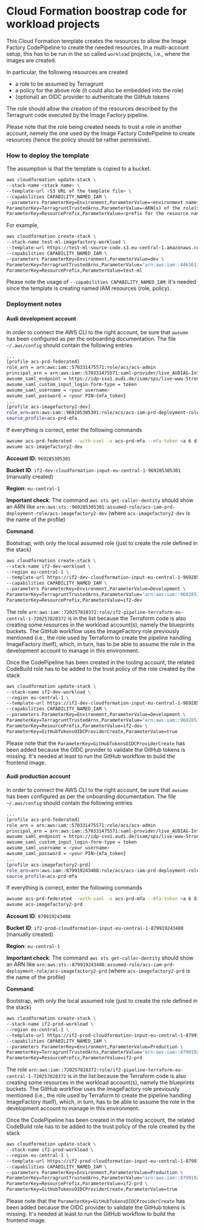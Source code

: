 # Cloud Formation boostrap code for workload projects

This Cloud Formation template creates the resources to allow the Image Factory CodePipeline to create the needed resources. In a multi-account
setup, this has to be run in the so called `workload` projects, i.e., where the images are created.

In particular, the following resources are created

* a role to be assumed by Terragrunt
* a policy for the above role (it could also be embedded into the role)
* (optional) an OIDC provider to authenitcate the GitHub tokens

The role should allow the creation of the resources described by the Terragrunt code executed by the Image Factory pipeline.

Please note that the role being created needs to trust a role in another account, nemely the one used by the Image Factory
CodePipeline to create resources (hence the policy should be rather permissive).

### How to deploy the template

The assumption is that the template is copied to a bucket.

```bash
aws cloudformation update-stack \
--stack-name <stack name> \
--template-url <S3 URL of the template file> \
--capabilities CAPABILITY_NAMED_IAM \
--parameters ParameterKey=Environment,ParameterValue=<environment name> \
ParameterKey=TerragruntTrustedArns,ParameterValue=<ARN(s) of the role(s) in the Image Factory pipeline project, to be trusted by the deployer> \
ParameterKey=ResourcePrefix,ParameterValue=<prefix for the resource names>
```

For example,

```bash
aws cloudformation create-stack \
--stack-name test-ml-imagefactory-workload \
--template-url https://test-ml-source-code.s3.eu-central-1.amazonaws.com/imagefactory.yml \
--capabilities CAPABILITY_NAMED_IAM \
--parameters ParameterKey=Environment,ParameterValue=dev \
ParameterKey=TerragruntTrustedArns,ParameterValue="arn:aws:iam::446161183143:role/test-ml-if-codebuild\,arn:aws:iam::446161183143:role/aws-reserved/sso.amazonaws.com/eu-central-1/AWSReservedSSO_AdministratorAccess_a3901694f1eb0d28" \
ParameterKey=ResourcePrefix,ParameterValue=test-ml
```

Please note the usage of `--capabilities CAPABILITY_NAMED_IAM`: it's needed since the template is creating named IAM resources (role, policy).

### Deployment notes

#### Audi development account

In order to connect the AWS CLI to the right account, be sure that `awsume` has been configured as per the onboarding documentation. The file `~/.aws/config` should contain the following entries

```bash
...
[profile acs-prd-federated]
role_arn = arn:aws:iam::570331475571:role/acs/acs-admin
principal_arn = arn:aws:iam::570331475571:saml-provider/live_AUDIAG-Internet
awsume_saml_endpoint = https://idp-sso1.audi.de/isam/sps/live-www-StrongMulti-02-audiIDP/saml20/logininitial?RequestBinding=HTTPPost&PartnerId=urn:amazon:webservices
awsume_saml_custom_input_login-form-type = token
awsume_saml_username = <your username>
awsume_saml_password = <your PIN>{mfa_token}
...
[profile acs-imagefactory2-dev]
role_arn=arn:aws:iam::969285305301:role/acs/acs-iam-prd-deployment-role
source_profile=acs-prd-mfa
```

If everything is correct, enter the following commands

```bash
awsume acs-prd-federated --with-saml -o acs-prd-mfa --mfa-token <a 6 digit token from your RSA key>
awsume acs-imagefactory2-dev
```

**Account ID**: `969285305301`

**Bucket ID**: `if2-dev-cloudformation-input-eu-central-1-969285305301` (manually created)

**Region**: `eu-central-1`

**Important check**: The command `aws sts get-caller-dentity` should show an ARN like `arn:aws:sts::969285305301:assumed-role/acs-iam-prd-deployment-role/acs-imagefactory2-dev` (where `acs-imagefactory2-dev` is the name of the profile)

**Command**:

Bootstrap, with only the local assumed role (just to create the role defined in the stack)

```bash
aws cloudformation create-stack \
--stack-name if2-dev-workload \
--region eu-central-1 \
--template-url https://if2-dev-cloudformation-input-eu-central-1-969285305301.s3.eu-central-1.amazonaws.com/imagefactory.yml \
--capabilities CAPABILITY_NAMED_IAM \
--parameters ParameterKey=Environment,ParameterValue=Development \
ParameterKey=TerragruntTrustedArns,ParameterValue="arn:aws:iam::969285305301:role/acs/acs-iam-prd-deployment-role\,arn:aws:sts::720257828372:assumed-role/acs-iam-prd-deployment-role/acs-prd-deploy\,arn:aws:iam::720257828372:role/if2-pipeline-terraform-eu-central-1-720257828372" \
ParameterKey=ResourcePrefix,ParameterValue=if2-dev
```

The role `arn:aws:iam::720257828372:role/if2-pipeline-terraform-eu-central-1-720257828372` is in the list because the Terraform code is also creating some resources in the workload account(s), namely the blueprints buckets. The GitHub workflow uses the ImageFactory role previously mentioned (i.e., the role used by Terraform to create the pipeline handling ImageFactory itself), which, in turn, has to be able to assume the role in the development account to manage in this environment.

Once the CodePipeline has been created in the tooling account, the related CodeBuild role has to be added to the trust policy of the role created by the stack

```bash
aws cloudformation update-stack \
--stack-name if2-dev-workload \
--region eu-central-1 \
--template-url https://if2-dev-cloudformation-input-eu-central-1-969285305301.s3.eu-central-1.amazonaws.com/imagefactory.yml \
--capabilities CAPABILITY_NAMED_IAM \
--parameters ParameterKey=Environment,ParameterValue=Development \
ParameterKey=TerragruntTrustedArns,ParameterValue="arn:aws:iam::969285305301:role/acs/acs-iam-prd-deployment-role\,arn:aws:sts::720257828372:assumed-role/acs-iam-prd-deployment-role/acs-prd-deploy\,arn:aws:iam::720257828372:role/if2-pipeline-terraform-eu-central-1-720257828372\,arn:aws:iam::720257828372:role/if2-codebuild" \
ParameterKey=ResourcePrefix,ParameterValue=if2-dev \
ParameterKey=GitHubTokensOIDCProviderCreate,ParameterValue=true
```
Please note that the `ParameterKey=GitHubTokensOIDCProviderCreate` has been added because the OIDC provider to validate the GitHub tokens is missing. It's needed at least to run the GitHub workflow to build the frontend image.

#### Audi production account

In order to connect the AWS CLI to the right account, be sure that `awsume` has been configured as per the onboarding documentation. The file `~/.aws/config` should contain the following entries

```bash
...
[profile acs-prd-federated]
role_arn = arn:aws:iam::570331475571:role/acs/acs-admin
principal_arn = arn:aws:iam::570331475571:saml-provider/live_AUDIAG-Internet
awsume_saml_endpoint = https://idp-sso1.audi.de/isam/sps/live-www-StrongMulti-02-audiIDP/saml20/logininitial?RequestBinding=HTTPPost&PartnerId=urn:amazon:webservices
awsume_saml_custom_input_login-form-type = token
awsume_saml_username = <your username>
awsume_saml_password = <your PIN>{mfa_token}
...
[profile acs-imagefactory2-prd]
role_arn=arn:aws:iam::879919243408:role/acs/acs-iam-prd-deployment-role
source_profile=acs-prd-mfa
```

If everything is correct, enter the following commands

```bash
awsume acs-prd-federated --with-saml -o acs-prd-mfa --mfa-token <a 6 digit token from your RSA key>
awsume acs-imagefactory2-prd
```

**Account ID**: `879919243408`

**Bucket ID**: `if2-prod-cloudformation-input-eu-central-1-879919243408` (manually created)

**Region**: `eu-central-1`

**Important check**: The command `aws sts get-caller-dentity` should show an ARN like `arn:aws:sts::879919243408:assumed-role/acs-iam-prd-deployment-role/acs-imagefactory2-prd` (where `acs-imagefactory2-prd` is the name of the profile)

**Command**:

Bootstrap, with only the local assumed role (just to create the role defined in the stack)

```bash
aws cloudformation create-stack \
--stack-name if2-prod-workload \
--region eu-central-1 \
--template-url https://if2-prod-cloudformation-input-eu-central-1-879919243408.s3.eu-central-1.amazonaws.com/imagefactory.yml \
--capabilities CAPABILITY_NAMED_IAM \
--parameters ParameterKey=Environment,ParameterValue=Production \
ParameterKey=TerragruntTrustedArns,ParameterValue="arn:aws:iam::879919243408:role/acs/acs-iam-prd-deployment-role\,arn:aws:sts::720257828372:assumed-role/acs-iam-prd-deployment-role/acs-prd-deploy\,arn:aws:iam::720257828372:role/if2-pipeline-terraform-eu-central-1-720257828372" \
ParameterKey=ResourcePrefix,ParameterValue=if2-prd
```

The role `arn:aws:iam::720257828372:role/if2-pipeline-terraform-eu-central-1-720257828372` is in the list because the Terraform code is also creating some resources in the workload account(s), namely the blueprints buckets. The GitHub workflow uses the ImageFactory role previously mentioned (i.e., the role used by Terraform to create the pipeline handling ImageFactory itself), which, in turn, has to be able to assume the role in the development account to manage in this environment.

Once the CodePipeline has been created in the tooling account, the related CodeBuild role has to be added to the trust policy of the role created by the stack

```bash
aws cloudformation update-stack \
--stack-name if2-prod-workload \
--region eu-central-1 \
--template-url https://if2-prod-cloudformation-input-eu-central-1-879919243408.s3.eu-central-1.amazonaws.com/imagefactory.yml \
--capabilities CAPABILITY_NAMED_IAM \
--parameters ParameterKey=Environment,ParameterValue=Production \
ParameterKey=TerragruntTrustedArns,ParameterValue="arn:aws:iam::879919243408:role/acs/acs-iam-prd-deployment-role\,arn:aws:sts::720257828372:assumed-role/acs-iam-prd-deployment-role/acs-prd-deploy\,arn:aws:iam::720257828372:role/if2-pipeline-terraform-eu-central-1-720257828372\,arn:aws:iam::720257828372:role/if2-codebuild" \
ParameterKey=ResourcePrefix,ParameterValue=if2-prd \
ParameterKey=GitHubTokensOIDCProviderCreate,ParameterValue=true
```

Please note that the `ParameterKey=GitHubTokensOIDCProviderCreate` has been added because the OIDC provider to validate the GitHub tokens is missing. It's needed at least to run the GitHub workflow to build the frontend image.